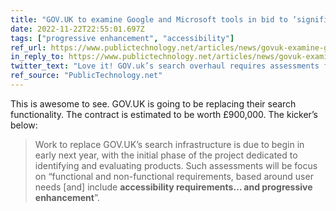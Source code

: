 ```yaml
---
title: "GOV.UK to examine Google and Microsoft tools in bid to ‘significantly improve’ search"
date: 2022-11-22T22:55:01.697Z
tags: ["progressive enhancement", "accessibility"]
ref_url: https://www.publictechnology.net/articles/news/govuk-examine-google-and-microsoft-tools-bid-%E2%80%98significantly-improve%E2%80%99-search
in_reply_to: https://www.publictechnology.net/articles/news/govuk-examine-google-and-microsoft-tools-bid-%E2%80%98significantly-improve%E2%80%99-search
twitter_text: "Love it! GOV.uk’s search overhaul requires assessments for #accessibility and #ProgressiveEnhancement!"
ref_source: "PublicTechnology.net"
---
```


This is awesome to see. GOV.UK is going to be replacing their search functionality. The contract is estimated to be worth £900,000. The kicker’s below:

> Work to replace GOV.UK’s search infrastructure is due to begin in early next year, with the initial phase of the project dedicated to identifying and evaluating products. Such assessments will be focus on “functional and non-functional requirements, based around user needs [and] include **accessibility requirements… and progressive enhancement**”.
